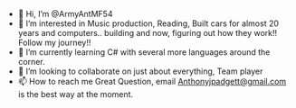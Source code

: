 - 👋 Hi, I’m @ArmyAntMF54
- 👀 I’m interested in Music production, Reading, Built cars for almost 20 years and computers.. building and now, figuring out how they work!! Follow my journey!!
- 🌱 I’m currently learning C# with several more languages around the corner.
- 💞️ I’m looking to collaborate on just about everything, Team player
- 📫 How to reach me Great Question, email Anthonyjpadgett@gmail.com is the best way at the moment.

<!---
ArmyAntMF54/ArmyAntMF54 is a ✨ special ✨ repository because its `README.md` (this file) appears on your GitHub profile.
You can click the Preview link to take a look at your changes.
--->
